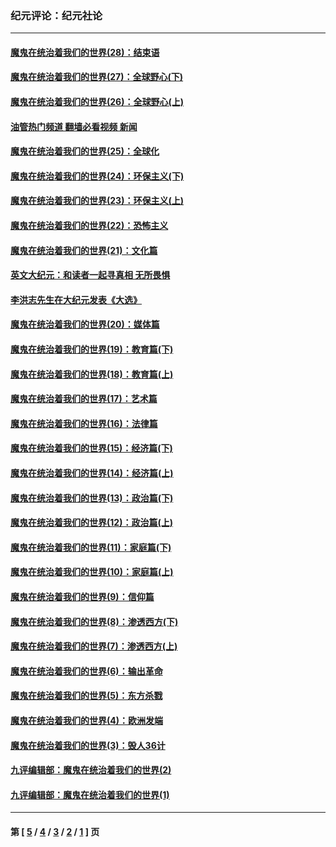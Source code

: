 ### 纪元评论：纪元社论
---
#### [魔鬼在统治着我们的世界(28)：结束语](../../pages/nsc422/n10936246.md?05190330) 
#### [魔鬼在统治着我们的世界(27)：全球野心(下)](../../pages/nsc422/n10928319.md?05190330) 
#### [魔鬼在统治着我们的世界(26)：全球野心(上)](../../pages/nsc422/n10900318.md?05190330) 
#### [油管热门频道 翻墙必看视频 新闻](ok?05190330)
#### [魔鬼在统治着我们的世界(25)：全球化](../../pages/nsc422/n10788205.md?05190330) 
#### [魔鬼在统治着我们的世界(24)：环保主义(下)](../../pages/nsc422/n10695307.md?05190330) 
#### [魔鬼在统治着我们的世界(23)：环保主义(上)](../../pages/nsc422/n10688613.md?05190330) 
#### [魔鬼在统治着我们的世界(22)：恐怖主义](../../pages/nsc422/n10614727.md?05190330) 
#### [魔鬼在统治着我们的世界(21)：文化篇](../../pages/nsc422/n10597706.md?05190330) 
#### [英文大纪元：和读者一起寻真相 无所畏惧](../../pages/nsc422/n12542027.md?05190330) 
#### [李洪志先生在大纪元发表《大选》](../../pages/nsc422/n12534746.md?05190330) 
#### [魔鬼在统治着我们的世界(20)：媒体篇](../../pages/nsc422/n10586579.md?05190330) 
#### [魔鬼在统治着我们的世界(19)：教育篇(下)](../../pages/nsc422/n10564808.md?05190330) 
#### [魔鬼在统治着我们的世界(18)：教育篇(上)](../../pages/nsc422/n10526970.md?05190330) 
#### [魔鬼在统治着我们的世界(17)：艺术篇](../../pages/nsc422/n10499093.md?05190330) 
#### [魔鬼在统治着我们的世界(16)：法律篇](../../pages/nsc422/n10485969.md?05190330) 
#### [魔鬼在统治着我们的世界(15)：经济篇(下)](../../pages/nsc422/n10469975.md?05190330) 
#### [魔鬼在统治着我们的世界(14)：经济篇(上)](../../pages/nsc422/n10457370.md?05190330) 
#### [魔鬼在统治着我们的世界(13)：政治篇(下)](../../pages/nsc422/n10448270.md?05190330) 
#### [魔鬼在统治着我们的世界(12)：政治篇(上)](../../pages/nsc422/n10444576.md?05190330) 
#### [魔鬼在统治着我们的世界(11)：家庭篇(下)](../../pages/nsc422/n10440961.md?05190330) 
#### [魔鬼在统治着我们的世界(10)：家庭篇(上)](../../pages/nsc422/n10435448.md?05190330) 
#### [魔鬼在统治着我们的世界(9)：信仰篇](../../pages/nsc422/n10432159.md?05190330) 
#### [魔鬼在统治着我们的世界(8)：渗透西方(下)](../../pages/nsc422/n10429603.md?05190330) 
#### [魔鬼在统治着我们的世界(7)：渗透西方(上)](../../pages/nsc422/n10426013.md?05190330) 
#### [魔鬼在统治着我们的世界(6)：输出革命](../../pages/nsc422/n10421536.md?05190330) 
#### [魔鬼在统治着我们的世界(5)：东方杀戮](../../pages/nsc422/n10417707.md?05190330) 
#### [魔鬼在统治着我们的世界(4)：欧洲发端](../../pages/nsc422/n10414890.md?05190330) 
#### [魔鬼在统治着我们的世界(3)：毁人36计](../../pages/nsc422/n10411583.md?05190330) 
#### [九评编辑部：魔鬼在统治着我们的世界(2)](../../pages/nsc422/n10410036.md?05190330) 
#### [九评编辑部：魔鬼在统治着我们的世界(1)](../../pages/nsc422/n10406825.md?05190330) 

---
#### 第 [ [5](./5.md?05190330) / [4](./4.md?05190330) / [3](./3.md?05190330) / [2](./2.md?05190330) / [1](./1.md?05190330) ] 页

